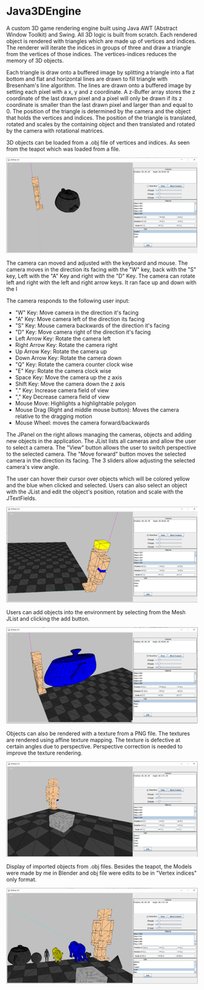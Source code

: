 # Java3DEngine

A custom 3D game rendering engine built using Java AWT (Abstract Window Toolkit) and Swing. All 3D logic is built from scratch. Each rendered object is rendered with triangles which are made up of vertices and indices. The renderer will iterate the indices in groups of three and draw a triangle from the vertices of those indices. The vertices-indices reduces the memory of 3D objects.

Each triangle is draw onto a buffered image by splitting a triangle into a flat bottom and flat and horizontal lines are drawn to fill triangle with Bresenham's line algorithm. The lines are drawn onto a buffered image by setting each pixel with a x, y and z coordinate. A z-Buffer array stores the z coordinate of the last drawn pixel and a pixel will only be drawn if its z coordinate is smaller than the last drawn pixel and larger than and equal to 0. The position of the triangle is determined by the camera and the object that holds the vertices and indices. The position of the triangle is translated, rotated and scales by the containing object and then translated and rotated by the camera with rotational matrices.

3D objects can be loaded from a .obj file of vertices and indices. As seen from the teapot which was loaded from a file.

![Screen](./Screenshots/View7.png)

The camera can moved and adjusted with the keyboard and mouse. The camera moves in the direction its facing with the "W" key, back with the "S" key, Left with the "A" Key and right with the "D" Key. The camera can rotate left and right with the left and right arrow keys. It ran face up and down with the l

The camera responds to the following user input:
* "W" Key: Move camera in the direction it's facing
* "A" Key: Move camera left of the direction its facing
* "S" Key: Mouse camera backwards of the direction it's facing
* "D" Key: Move camera right of the direction it's facing
* Left Arrow Key: Rotate the camera left
* Right Arrow Key: Rotate the camera right
* Up Arrow Key: Rotate the camera up
* Down Arrow Key: Rotate the camera down
* "Q" Key: Rotate the camera counter clock wise
* "E" Key: Rotate the camera clock wise
* Space Key: Move the camera up the z axis
* Shift Key: Move the camera down the z axis
* "." Key: Increase camera field of view
* "," Key Decrease camera field of view
* Mouse Move: Highlights a highlightable polygon
* Mouse Drag (Right and middle mouse button): Moves the camera relative to the dragging motion
* Mouse Wheel: moves the camera forward/backwards

The JPanel on the right allows managing the cameras, objects and adding new objects in the application. The JList lists all cameras and allow the user to select a camera. The "View" button allows the user to switch perspective to the selected camera. The "Move forward" button moves the selected camera in the direction its facing. The 3 sliders allow adjusting the selected camera's view angle. 

The user can hover their cursor over objects which will be colored yellow and the blue when clicked and selected. Users can also select an object with the JList and edit the object's position, rotation and scale with the JTextFields.


![Screen](./Screenshots/View8.png)

Users can add objects into the environment by selecting from the Mesh JList and clicking the add button.

![Screen1](./Screenshots/View9.png)

Objects can also be rendered with a texture from a PNG file. The textures are rendered using affine texture mapping. The texture is defective at certain angles due to perspective. Perspective correction is needed to improve the texture rendering. 

![Screen](./Screenshots/View10.png)

Display of imported objects from .obj files. Besides the teapot, the Models were made by me in Blender and obj file were edits to be in "Vertex indices" only format.

![Screen](./Screenshots/View11.png)
